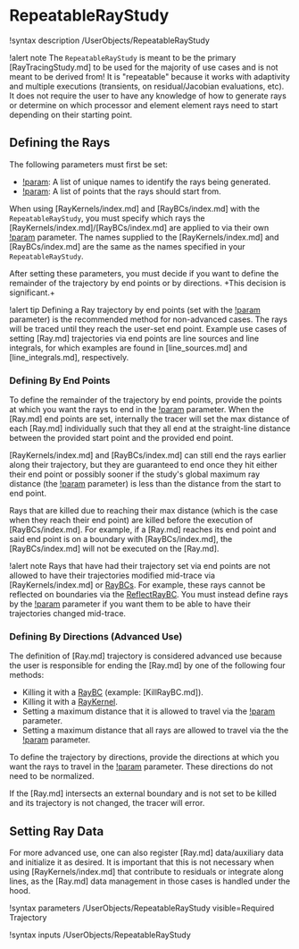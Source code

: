 # RepeatableRayStudy

!syntax description /UserObjects/RepeatableRayStudy

!alert note
The `RepeatableRayStudy` is meant to be the primary [RayTracingStudy.md] to be used for the majority of use cases and is not meant to be derived from! It is "repeatable" because it works with adaptivity and multiple executions (transients, on residual/Jacobian evaluations, etc). It does not require the user to have any knowledge of how to generate rays or determine on which processor and element element rays need to start depending on their starting point.

## Defining the Rays

The following parameters must first be set:

- [!param](/UserObjects/RepeatableRayStudy/names): A list of unique names to identify the rays being generated.
- [!param](/UserObjects/RepeatableRayStudy/start_points): A list of points that the rays should start from.

When using [RayKernels/index.md] and [RayBCs/index.md] with the `RepeatableRayStudy`, you must specify which rays the [RayKernels/index.md]/[RayBCs/index.md] are applied to via their own [!param](/UserObjects/RepeatableRayStudy/names) parameter. The names supplied to the [RayKernels/index.md] and [RayBCs/index.md] are the same as the names specified in your `RepeatableRayStudy`.

After setting these parameters, you must decide if you want to define the remainder of the trajectory by end points or by directions. +This decision is significant.+

!alert tip
Defining a Ray trajectory by end points (set with the [!param](/UserObjects/RepeatableRayStudy/end_points) parameter) is the recommended method for non-advanced cases. The rays will be traced until they reach the user-set end point. Example use cases of setting [Ray.md] trajectories via end points are line sources and line integrals, for which examples are found in [line_sources.md] and [line_integrals.md], respectively.

### Defining By End Points

To define the remainder of the trajectory by end points, provide the points at which you want the rays to end in the [!param](/UserObjects/RepeatableRayStudy/end_points) parameter. When the [Ray.md] end points are set, internally the tracer will set the max distance of each [Ray.md] individually such that they all end at the straight-line distance between the provided start point and the provided end point.

[RayKernels/index.md] and [RayBCs/index.md] can still end the rays earlier along their trajectory, but they are guaranteed to end once they hit either their end point or possibly sooner if the study's global maximum ray distance (the [!param](/UserObjects/RepeatableRayStudy/ray_distance) parameter) is less than the distance from the start to end point.

Rays that are killed due to reaching their max distance (which is the case when they reach their end point) are killed before the execution of [RayBCs/index.md]. For example, if a [Ray.md] reaches its end point and said end point is on a boundary with [RayBCs/index.md], the [RayBCs/index.md] will not be executed on the [Ray.md].

!alert note
Rays that have had their trajectory set via end points are not allowed to have their trajectories modified mid-trace via [RayKernels/index.md] or [RayBCs](RayBCs/index.md). For example, these rays cannot be reflected on boundaries via the [ReflectRayBC](ReflectRayBC.md). You must instead define rays by the [!param](/UserObjects/RepeatableRayStudy/directions) parameter if you want them to be able to have their trajectories changed mid-trace.

### Defining By Directions (Advanced Use)

The definition of [Ray.md] trajectory is considered advanced use because the user is responsible for ending the [Ray.md] by one of the following four methods:

- Killing it with a [RayBC](RayBCs/index.md) (example: [KillRayBC.md]).
- Killing it with a [RayKernel](RayKernels/index.md).
- Setting a maximum distance that it is allowed to travel via the [!param](/UserObjects/RepeatableRayStudy/max_distances) parameter.
- Setting a maximum distance that all rays are allowed to travel via the the [!param](/UserObjects/RepeatableRayStudy/ray_distance) parameter.

To define the trajectory by directions, provide the directions at which you want the rays to travel in the [!param](/UserObjects/RepeatableRayStudy/directions) parameter. These directions do not need to be normalized.

If the [Ray.md] intersects an external boundary and is not set to be killed and its trajectory is not changed, the tracer will error.

## Setting Ray Data

For more advanced use, one can also register [Ray.md] data/auxiliary data and initialize it as desired. It is important that this is not necessary when using [RayKernels/index.md] that contribute to residuals or integrate along lines, as the [Ray.md] data management in those cases is handled under the hood.

!syntax parameters /UserObjects/RepeatableRayStudy
  visible=Required Trajectory

!syntax inputs /UserObjects/RepeatableRayStudy
